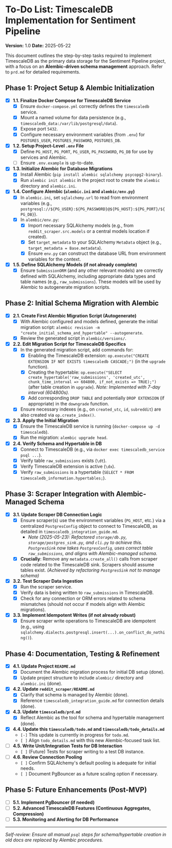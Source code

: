 # To-Do List: TimescaleDB Implementation for Sentiment Pipeline

**Version:** 1.0
**Date:** 2025-05-22

This document outlines the step-by-step tasks required to implement TimescaleDB as the primary data storage for the Sentiment Pipeline project, with a focus on an **Alembic-driven schema management** approach. Refer to `prd.md` for detailed requirements.

## Phase 1: Project Setup & Alembic Initialization

-   [x] **1.1. Finalize Docker Compose for TimescaleDB Service**
    -   [x] Ensure `docker-compose.yml` correctly defines the `timescaledb` service.
    -   [x] Mount a named volume for data persistence (e.g., `timescaledb_data:/var/lib/postgresql/data`).
    -   [x] Expose port `5432`.
    -   [x] Configure necessary environment variables (from `.env`) for `POSTGRES_USER`, `POSTGRES_PASSWORD`, `POSTGRES_DB`.
-   [x] **1.2. Setup Project-Level `.env` File**
    -   [x] Define `PG_HOST`, `PG_PORT`, `PG_USER`, `PG_PASSWORD`, `PG_DB` for use by services and Alembic.
    -   [ ] Ensure `.env.example` is up-to-date.
-   [x] **1.3. Initialize Alembic for Database Migrations**
    -   [x] Install Alembic (`pip install alembic sqlalchemy psycopg2-binary`).
    -   [x] Run `alembic init alembic` in the project root to create the `alembic` directory and `alembic.ini`.
-   [x] **1.4. Configure Alembic (`alembic.ini` and `alembic/env.py`)**
    -   [x] In `alembic.ini`, set `sqlalchemy.url` to read from environment variables (e.g., `postgresql://${PG_USER}:${PG_PASSWORD}@${PG_HOST}:${PG_PORT}/${PG_DB}`).
    -   [x] In `alembic/env.py`:
        -   [x] Import necessary SQLAlchemy models (e.g., from `reddit_scraper.src.models` or a central models location if created).
        -   [x] Set `target_metadata` to your SQLAlchemy `MetaData` object (e.g., `target_metadata = Base.metadata`).
        -   [x] Ensure `env.py` can construct the database URL from environment variables for the context.
-   [x] **1.5. Define SQLAlchemy Models (if not already complete)**
    -   [x] Ensure `SubmissionORM` (and any other relevant models) are correctly defined with SQLAlchemy, including appropriate data types and table names (e.g., `raw_submissions`). These models will be used by Alembic to autogenerate migration scripts.

## Phase 2: Initial Schema Migration with Alembic

-   [x] **2.1. Create First Alembic Migration Script (Autogenerate)**
    -   [x] With Alembic configured and models defined, generate the initial migration script: `alembic revision -m "create_initial_schema_and_hypertable" --autogenerate`.
    -   [x] Review the generated script in `alembic/versions/`.
-   [x] **2.2. Edit Migration Script for TimescaleDB Specifics**
    -   [x] In the generated migration script, add commands for:
        -   [x] Enabling the TimescaleDB extension: `op.execute("CREATE EXTENSION IF NOT EXISTS timescaledb CASCADE;")` (in the `upgrade` function).
        -   [x] Creating the hypertable: `op.execute("SELECT create_hypertable('raw_submissions', 'created_utc', chunk_time_interval => 604800, if_not_exists => TRUE);")` (after table creation in `upgrade`).  *Note: Implemented with 7-day interval (604800s).*
        -   [x] Add corresponding `DROP TABLE` and potentially `DROP EXTENSION` (if appropriate) in the `downgrade` function.
    -   [x] Ensure necessary indexes (e.g., on `created_utc`, `id`, `subreddit`) are also created via `op.create_index()`.
-   [x] **2.3. Apply the Initial Migration**
    -   [x] Ensure the TimescaleDB service is running (`docker-compose up -d timescaledb`).
    -   [x] Run the migration: `alembic upgrade head`.
-   [x] **2.4. Verify Schema and Hypertable in DB**
    -   [x] Connect to TimescaleDB (e.g., via `docker exec timescaledb_service psql ...`).
    -   [x] Verify table `raw_submissions` exists (`\dt`).
    -   [x] Verify TimescaleDB extension is active (`\dx`).
    -   [x] Verify `raw_submissions` is a hypertable (`SELECT * FROM timescaledb_information.hypertables;`).

## Phase 3: Scraper Integration with Alembic-Managed Schema

-   [x] **3.1. Update Scraper DB Connection Logic**
    -   [x] Ensure scraper(s) use the environment variables (`PG_HOST`, etc.) via a centralized `PostgresConfig` object to connect to TimescaleDB, as detailed in `timescaledb_integration_guide.md`.
        -   *Note (2025-05-23): Refactored `storage/db.py`, `storage/postgres_sink.py`, and `cli.py` to achieve this. `PostgresSink` now takes `PostgresConfig`, uses correct table `raw_submissions`, and aligns with Alembic-managed schema.* 
    -   [x] **Crucially**: Remove any `metadata.create_all()` calls from scraper code related to the TimescaleDB sink. Scrapers should assume tables exist. *(Achieved by refactoring `PostgresSink` not to manage schema)*
-   [x] **3.2. Test Scraper Data Ingestion**
    -   [x] Run the scraper service.
    -   [x] Verify data is being written to `raw_submissions` in TimescaleDB.
    -   [x] Check for any connection or ORM errors related to schema mismatches (should not occur if models align with Alembic migrations).
-   [x] **3.3. Implement Idempotent Writes (if not already robust)**
    -   [x] Ensure scraper write operations to TimescaleDB are idempotent (e.g., using `sqlalchemy.dialects.postgresql.insert(...).on_conflict_do_nothing()`).

## Phase 4: Documentation, Testing & Refinement

-   [x] **4.1. Update Project `README.md`**
    -   [x] Document the Alembic migration process for initial DB setup (done).
    -   [x] Update project structure to include `alembic/` directory and `alembic.ini` (done).
-   [x] **4.2. Update `reddit_scraper/README.md`**
    -   [x] Clarify that schema is managed by Alembic (done).
    -   [x] Reference `timescaledb_integration_guide.md` for connection details (done).
-   [x] **4.3. Update `timescaledb/prd.md`**
    -   [x] Reflect Alembic as the tool for schema and hypertable management (done).
-   [x] **4.4. Update this `timescaledb/todo.md` and `timescaledb/todo_details.md`**
    -   `[-]` This update is currently in progress for `todo.md`.
    -   `[ ]` Align `todo_details.md` with this new Alembic-focused task list.
-   [ ] **4.5. Write Unit/Integration Tests for DB Interaction**
    -   `[ ]` (Future) Tests for scraper writing to a test DB instance.
-   [ ] **4.6. Review Connection Pooling**
    -   `[ ]` Confirm SQLAlchemy's default pooling is adequate for initial needs.
    -   `[ ]` Document PgBouncer as a future scaling option if necessary.

## Phase 5: Future Enhancements (Post-MVP)

-   [ ] **5.1. Implement PgBouncer (if needed)**
-   [ ] **5.2. Advanced TimescaleDB Features (Continuous Aggregates, Compression)**
-   [ ] **5.3. Monitoring and Alerting for DB Performance**

---
*Self-review: Ensure all manual `psql` steps for schema/hypertable creation in old docs are replaced by Alembic procedures.*
